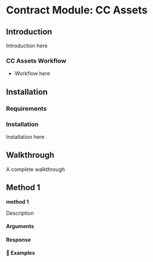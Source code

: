 # Contract Module: CC Assets

## Introduction

Introduction here

### CC Assets Workflow

* Workflow here

## Installation

### Requirements

### Installation
Installation here

## Walkthrough

A complete walkthrough

## Method 1

**method 1**

Description

#### Arguments

#### Response

#### :pushpin: Examples

